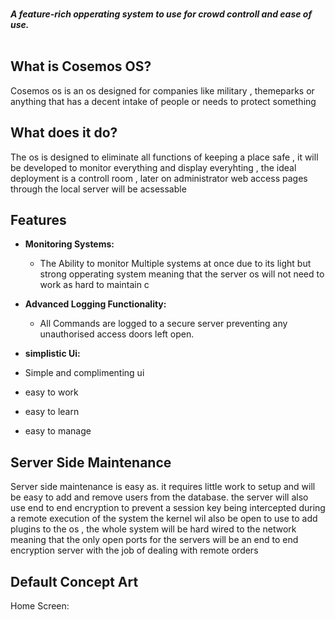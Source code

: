 
 
 <br>
  <img height=500 src='https://cdn.discordapp.com/attachments/865871878688866334/869200352132624394/Cosemos_OS_Logo.png' style='margin:1181px'>
</a>

 <br>
  <strong><i>A feature-rich opperating system to use for crowd controll and ease of use.</i></strong>
  <br>
  <br>



## What is Cosemos OS?
Cosemos os is an os designed for companies like military , themeparks or anything that has a decent intake of people or needs to protect something

## What does it do?
The os is designed to eliminate all functions of keeping a place safe , it will be developed to monitor everything and display everyhting , the ideal deployment is a controll room , later on administrator web access pages through the local server will be acsessable
## Features

* **Monitoring Systems:**
  * The Ability to monitor Multiple systems at once due to its light but strong opperating system meaning that the server os will not need to work as hard to maintain c

* **Advanced Logging Functionality:**
  * All Commands are logged to a secure server preventing any unauthorised access doors left open.
 
* **simplistic Ui:**
* Simple and complimenting ui 
* easy to work
* easy to learn
* easy to manage


## Server Side Maintenance
Server side maintenance is easy as.
it requires little work to setup and will be easy to add and remove users from the database.
the server will also use end to end encryption to prevent a session key being intercepted during a remote execution of the system
the kernel wil also be open to use to add plugins to the os , 
the whole system will be hard wired to the network meaning that the only open ports for the servers will be an end to end encryption server with the job of dealing with remote orders

## Default Concept Art
Home Screen:
<br>
  <img height=400 src='https://cdn.discordapp.com/attachments/865871878688866334/869198303873601606/Lock_Screen_Concept.png' style='margin:200px'>
</a>
<br>
<br>
Login Screen:
<br>
  <img height=400 src='https://cdn.discordapp.com/attachments/865871878688866334/869198304339193856/Login_Screen_Prompt_Concept.png' style='margin:200px'>
</a>
<br>
<br>
Incorrect Password:
<br>
  <img height=400 src='https://cdn.discordapp.com/attachments/865871878688866334/869198304259498025/Login_Screen_Prompt_Incorrect_Conept.png' style='margin:200px'>
</a>
<br>
<br>
Logging in screen:
<br>
  <img height=400 src='https://cdn.discordapp.com/attachments/865871878688866334/869198302946689034/Login_Screen_Logging-in_Concept.png' style='margin:200px'>
</a>
<br>
<br>
Default Desktp:
<br>
  <img height=400 src='https://cdn.discordapp.com/attachments/865871878688866334/869198283191517214/Desktop_Template_Concept.png' style='margin:200px'>
</a>
## Access Controll Concept Art
Home Page:
<br>
  <img height=400 src='https://cdn.discordapp.com/attachments/704274865632444489/877350097082531850/Desktop_Template_Access-controll_Concept.png' style='margin:200px'>
</a>
* This home page is designed to help the access controll user
User Account Options:
<br>
  <img height=400 src='https://media.discordapp.net/attachments/704274865632444489/877350070184443994/Access_Controll-User_Options.png?width=949&height=671' style='margin:200px'>
</a>
* This Page will be on every account, this is a simple way to view and edit user account settings.
Notice Board:
<br>
  <img height=400 src='https://cdn.discordapp.com/attachments/704274865632444489/877350086831636520/Desktop_template_Access-Controll_Notice-Board.png' style='margin:200px'>
</a>
* Simple Notice Board, all admins or announcer accounts can post a notice
Containment Door Controll:
* This is the simple UI for controlling doors 
- To opperate the doors you will need to select a prefix i.e the paddocks and an id
- id labels will be on blueprints or preferably when the installer installs the system the id's will be printed onto the door.
- once selecting the door an authorised user controll account code must be entered.
- once entered the door will open for 60 secconds and a warning will be displayed on all screens and the controll screen at the front of the room.
<br>
  <img height=400 src='https://cdn.discordapp.com/attachments/704274865632444489/877350079445475348/Contianment_Step_One.png' style='margin:200px'>
</a>
<br>
  <img height=400 src='https://media.discordapp.net/attachments/704274865632444489/877350086974275624/Contianment_Step_two.png?width=949&height=671' style='margin:200px'>
</a>
<br>
  <img height=400 src='https://media.discordapp.net/attachments/704274865632444489/877350102514171984/Door_Opening_Aleart.png?width=949&height=671' style='margin:200px'>
</a>
Un Authorised / Authorised Door Openings:
- When a door is opend from an onsite location like the keypads on the door , a message will pop-up on the acces controll user screens and the main screen at the front of the room
- if an access controll user presses on the warning it will pop-up on the big screen and thier screen 
- it will display the user account that did it , thier role and a button that can be used if needed to overide access and close the door
<br>
  <img height=400 src='https://media.discordapp.net/attachments/704274865632444489/877350099565555782/Authorised_to_open.png?width=949&height=671' style='margin:200px'>
</a>
<br>
  <img height=400 src='https://media.discordapp.net/attachments/704274865632444489/877350102514171984/Door_Opening_Aleart.png?width=949&height=671' style='margin:200px'>
</a>
## More Updates Soon
